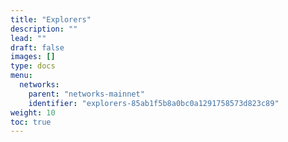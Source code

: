 ```yaml
---
title: "Explorers"
description: ""
lead: ""
draft: false
images: []
type: docs
menu:
  networks:
    parent: "networks-mainnet"
    identifier: "explorers-85ab1f5b8a0bc0a1291758573d823c89"
weight: 10
toc: true
---
```


